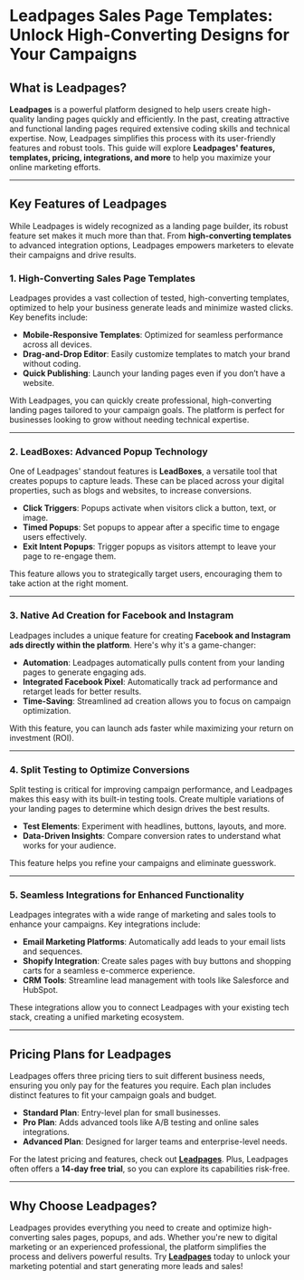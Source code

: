 # Leadpages Sales Page Templates: Unlock High-Converting Designs for Your Campaigns

## What is Leadpages?

**Leadpages** is a powerful platform designed to help users create high-quality landing pages quickly and efficiently. In the past, creating attractive and functional landing pages required extensive coding skills and technical expertise. Now, Leadpages simplifies this process with its user-friendly features and robust tools. This guide will explore **Leadpages' features, templates, pricing, integrations, and more** to help you maximize your online marketing efforts.

---

## Key Features of Leadpages

While Leadpages is widely recognized as a landing page builder, its robust feature set makes it much more than that. From **high-converting templates** to advanced integration options, Leadpages empowers marketers to elevate their campaigns and drive results.

### 1. High-Converting Sales Page Templates

Leadpages provides a vast collection of tested, high-converting templates, optimized to help your business generate leads and minimize wasted clicks. Key benefits include:

- **Mobile-Responsive Templates**: Optimized for seamless performance across all devices.
- **Drag-and-Drop Editor**: Easily customize templates to match your brand without coding.
- **Quick Publishing**: Launch your landing pages even if you don’t have a website.

With Leadpages, you can quickly create professional, high-converting landing pages tailored to your campaign goals. The platform is perfect for businesses looking to grow without needing technical expertise.

---

### 2. LeadBoxes: Advanced Popup Technology

One of Leadpages' standout features is **LeadBoxes**, a versatile tool that creates popups to capture leads. These can be placed across your digital properties, such as blogs and websites, to increase conversions.

- **Click Triggers**: Popups activate when visitors click a button, text, or image.
- **Timed Popups**: Set popups to appear after a specific time to engage users effectively.
- **Exit Intent Popups**: Trigger popups as visitors attempt to leave your page to re-engage them.

This feature allows you to strategically target users, encouraging them to take action at the right moment.

---

### 3. Native Ad Creation for Facebook and Instagram

Leadpages includes a unique feature for creating **Facebook and Instagram ads directly within the platform**. Here's why it's a game-changer:

- **Automation**: Leadpages automatically pulls content from your landing pages to generate engaging ads.
- **Integrated Facebook Pixel**: Automatically track ad performance and retarget leads for better results.
- **Time-Saving**: Streamlined ad creation allows you to focus on campaign optimization.

With this feature, you can launch ads faster while maximizing your return on investment (ROI).

---

### 4. Split Testing to Optimize Conversions

Split testing is critical for improving campaign performance, and Leadpages makes this easy with its built-in testing tools. Create multiple variations of your landing pages to determine which design drives the best results.

- **Test Elements**: Experiment with headlines, buttons, layouts, and more.
- **Data-Driven Insights**: Compare conversion rates to understand what works for your audience.

This feature helps you refine your campaigns and eliminate guesswork.

---

### 5. Seamless Integrations for Enhanced Functionality

Leadpages integrates with a wide range of marketing and sales tools to enhance your campaigns. Key integrations include:

- **Email Marketing Platforms**: Automatically add leads to your email lists and sequences.
- **Shopify Integration**: Create sales pages with buy buttons and shopping carts for a seamless e-commerce experience.
- **CRM Tools**: Streamline lead management with tools like Salesforce and HubSpot.

These integrations allow you to connect Leadpages with your existing tech stack, creating a unified marketing ecosystem.

---

## Pricing Plans for Leadpages

Leadpages offers three pricing tiers to suit different business needs, ensuring you only pay for the features you require. Each plan includes distinct features to fit your campaign goals and budget.

- **Standard Plan**: Entry-level plan for small businesses.
- **Pro Plan**: Adds advanced tools like A/B testing and online sales integrations.
- **Advanced Plan**: Designed for larger teams and enterprise-level needs.

For the latest pricing and features, check out **[Leadpages](https://bit.ly/LEadPages)**. Plus, Leadpages often offers a **14-day free trial**, so you can explore its capabilities risk-free.

---

## Why Choose Leadpages?

Leadpages provides everything you need to create and optimize high-converting sales pages, popups, and ads. Whether you're new to digital marketing or an experienced professional, the platform simplifies the process and delivers powerful results. Try **[Leadpages](https://bit.ly/LEadPages)** today to unlock your marketing potential and start generating more leads and sales!
